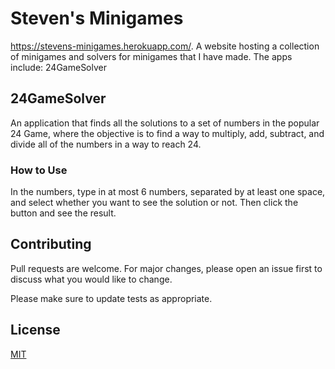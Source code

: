 # Steven's Minigames
https://stevens-minigames.herokuapp.com/. A website hosting a collection of minigames and solvers for minigames that I have made. The apps include: 24GameSolver

## 24GameSolver
An application that finds all the solutions to a set of numbers in the popular 24 Game, where the objective is to find a way to multiply, add, subtract, and divide all of the numbers in a way to reach 24.

### How to Use

In the numbers, type in at most 6 numbers, separated by at least one space, and select whether you want to see the solution or not. Then click the button and see the result.

## Contributing
Pull requests are welcome. For major changes, please open an issue first to discuss what you would like to change.

Please make sure to update tests as appropriate.

## License
[MIT](https://choosealicense.com/licenses/mit/)
